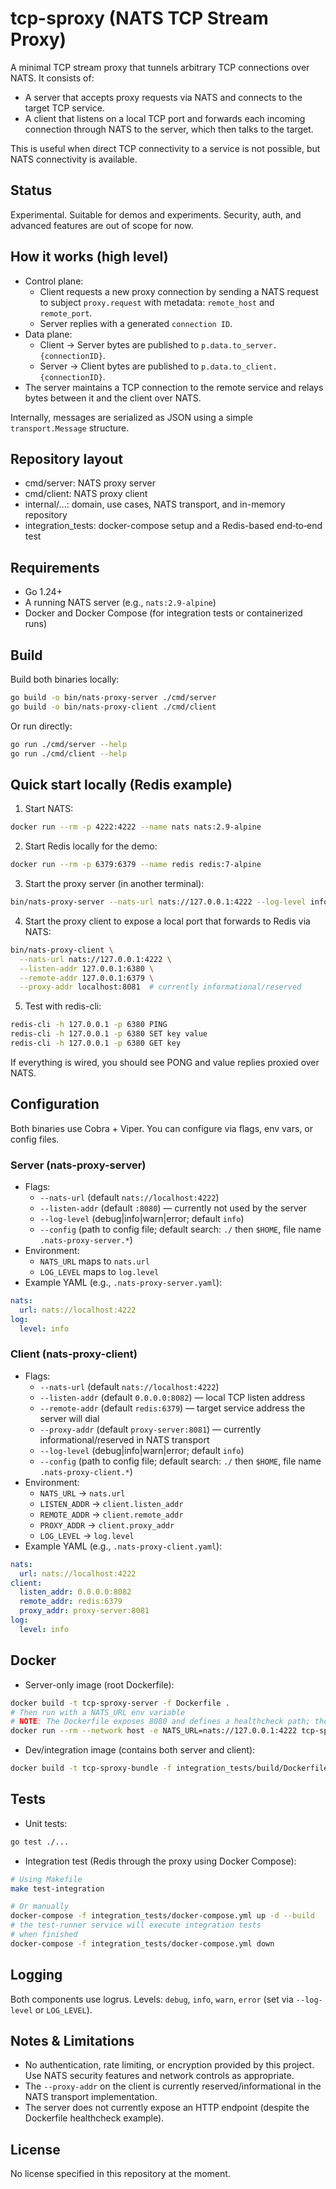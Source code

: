 # tcp-sproxy (NATS TCP Stream Proxy)

A minimal TCP stream proxy that tunnels arbitrary TCP connections over NATS. It consists of:
- A server that accepts proxy requests via NATS and connects to the target TCP service.
- A client that listens on a local TCP port and forwards each incoming connection through NATS to the server, which then talks to the target.

This is useful when direct TCP connectivity to a service is not possible, but NATS connectivity is available.

## Status
Experimental. Suitable for demos and experiments. Security, auth, and advanced features are out of scope for now.

## How it works (high level)
- Control plane:
  - Client requests a new proxy connection by sending a NATS request to subject `proxy.request` with metadata: `remote_host` and `remote_port`.
  - Server replies with a generated `connection ID`.
- Data plane:
  - Client -> Server bytes are published to `p.data.to_server.{connectionID}`.
  - Server -> Client bytes are published to `p.data.to_client.{connectionID}`.
- The server maintains a TCP connection to the remote service and relays bytes between it and the client over NATS.

Internally, messages are serialized as JSON using a simple `transport.Message` structure.

## Repository layout
- cmd/server: NATS proxy server
- cmd/client: NATS proxy client
- internal/...: domain, use cases, NATS transport, and in-memory repository
- integration_tests: docker-compose setup and a Redis-based end‑to‑end test

## Requirements
- Go 1.24+
- A running NATS server (e.g., `nats:2.9-alpine`)
- Docker and Docker Compose (for integration tests or containerized runs)

## Build
Build both binaries locally:

```bash
go build -o bin/nats-proxy-server ./cmd/server
go build -o bin/nats-proxy-client ./cmd/client
```

Or run directly:

```bash
go run ./cmd/server --help
go run ./cmd/client --help
```

## Quick start locally (Redis example)
1) Start NATS:

```bash
docker run --rm -p 4222:4222 --name nats nats:2.9-alpine
```

2) Start Redis locally for the demo:

```bash
docker run --rm -p 6379:6379 --name redis redis:7-alpine
```

3) Start the proxy server (in another terminal):

```bash
bin/nats-proxy-server --nats-url nats://127.0.0.1:4222 --log-level info
```

4) Start the proxy client to expose a local port that forwards to Redis via NATS:

```bash
bin/nats-proxy-client \
  --nats-url nats://127.0.0.1:4222 \
  --listen-addr 127.0.0.1:6380 \
  --remote-addr 127.0.0.1:6379 \
  --proxy-addr localhost:8081  # currently informational/reserved
```

5) Test with redis-cli:

```bash
redis-cli -h 127.0.0.1 -p 6380 PING
redis-cli -h 127.0.0.1 -p 6380 SET key value
redis-cli -h 127.0.0.1 -p 6380 GET key
```

If everything is wired, you should see PONG and value replies proxied over NATS.

## Configuration
Both binaries use Cobra + Viper. You can configure via flags, env vars, or config files.

### Server (nats-proxy-server)
- Flags:
  - `--nats-url` (default `nats://localhost:4222`)
  - `--listen-addr` (default `:8080`) — currently not used by the server
  - `--log-level` (debug|info|warn|error; default `info`)
  - `--config` (path to config file; default search: `./` then `$HOME`, file name `.nats-proxy-server.*`)
- Environment:
  - `NATS_URL` maps to `nats.url`
  - `LOG_LEVEL` maps to `log.level`
- Example YAML (e.g., `.nats-proxy-server.yaml`):

```yaml
nats:
  url: nats://localhost:4222
log:
  level: info
```

### Client (nats-proxy-client)
- Flags:
  - `--nats-url` (default `nats://localhost:4222`)
  - `--listen-addr` (default `0.0.0.0:8082`) — local TCP listen address
  - `--remote-addr` (default `redis:6379`) — target service address the server will dial
  - `--proxy-addr` (default `proxy-server:8081`) — currently informational/reserved in NATS transport
  - `--log-level` (debug|info|warn|error; default `info`)
  - `--config` (path to config file; default search: `./` then `$HOME`, file name `.nats-proxy-client.*`)
- Environment:
  - `NATS_URL` → `nats.url`
  - `LISTEN_ADDR` → `client.listen_addr`
  - `REMOTE_ADDR` → `client.remote_addr`
  - `PROXY_ADDR` → `client.proxy_addr`
  - `LOG_LEVEL` → `log.level`
- Example YAML (e.g., `.nats-proxy-client.yaml`):

```yaml
nats:
  url: nats://localhost:4222
client:
  listen_addr: 0.0.0.0:8082
  remote_addr: redis:6379
  proxy_addr: proxy-server:8081
log:
  level: info
```

## Docker
- Server-only image (root Dockerfile):

```bash
docker build -t tcp-sproxy-server -f Dockerfile .
# Then run with a NATS_URL env variable
# NOTE: The Dockerfile exposes 8080 and defines a healthcheck path; the server does not expose an HTTP endpoint.
docker run --rm --network host -e NATS_URL=nats://127.0.0.1:4222 tcp-sproxy-server
```

- Dev/integration image (contains both server and client):

```bash
docker build -t tcp-sproxy-bundle -f integration_tests/build/Dockerfile .
```

## Tests
- Unit tests:

```bash
go test ./...
```

- Integration test (Redis through the proxy using Docker Compose):

```bash
# Using Makefile
make test-integration

# Or manually
docker-compose -f integration_tests/docker-compose.yml up -d --build
# the test-runner service will execute integration tests
# when finished
docker-compose -f integration_tests/docker-compose.yml down
```

## Logging
Both components use logrus. Levels: `debug`, `info`, `warn`, `error` (set via `--log-level` or `LOG_LEVEL`).

## Notes & Limitations
- No authentication, rate limiting, or encryption provided by this project. Use NATS security features and network controls as appropriate.
- The `--proxy-addr` on the client is currently reserved/informational in the NATS transport implementation.
- The server does not currently expose an HTTP endpoint (despite the Dockerfile healthcheck example).

## License
No license specified in this repository at the moment.
